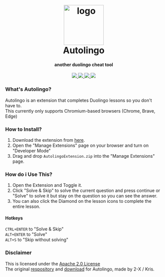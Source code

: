 <h1 align="center">
  <br>
  <a href="https://github.com/smintf/autolingo/"><img src="https://raw.githubusercontent.com/smintf/autolingo/master/images/icon-256.png" width=128 height=128 alt="logo"></a>
  <br>
  Autolingo
  <br>
</h1>

<h4 align="center">another duolingo cheat tool</h4>

<p align="center">
  <a href="https://github.com/smintf/autolingo/blob/master/LICENSE/">
    <img src="https://img.shields.io/badge/license-Apache 2.0-black">
  </a>
  <a href="https://www.chromium.org/Home/">
      <img src="https://img.shields.io/badge/supports-chromium-blue">
  </a>
  <a href="https://github.com/smintf/autolingo/">
      <img src="https://img.shields.io/badge/status-works-success">
  </a>
  <a>
  <a href="https://chrome.google.com/webstore/detail/autolingo/jppnahnlneednhaefhbfgpamgbecpfdd">
      <img src="https://img.shields.io/chrome-web-store/v/jppnahnlneednhaefhbfgpamgbecpfdd?color=%237B68EE&label=version">
  </a>
</p>

### What's Autolingo?

Autolingo is an extension that completes Duolingo lessons so you don't have to.
<br>This currently only supports Chromium-based browsers (Chrome, Brave, Edge)

### How to Install?

1. Download the extension from [here](https://nightly.link/smintf/autolingo/workflows/main/master/AutolingoExtension.zip).
3. Open the "Manage Extensions" page on your browser and turn on "Developer Mode"
4. Drag and drop `AutolingoExtension.zip` into the "Manage Extensions" page.

### How do i Use This?

1. Open the Extension and Toggle it.
2. Click "Solve & Skip" to solve the current question and press continue or "Solve" to solve it but stay on the question so you can see the answer.
3. You can also click the Diamond on the lesson icons to complete the entire lesson.

#### Hotkeys

`CTRL+ENTER` to "Solve & Skip"
<br>`ALT+ENTER` to "Solve"
<br>`ALT+S` to "Skip without solving"

### Disclaimer

This is licensed under the [Apache 2.0 License](https://www.apache.org/licenses/LICENSE-2.0)
<br>The original [respository](https://github.com/2-X/autolingo) and [download](https://chrome.google.com/webstore/detail/autolingo/jppnahnlneednhaefhbfgpamgbecpfdd) for Autolingo, made by 2-X / Kris.
